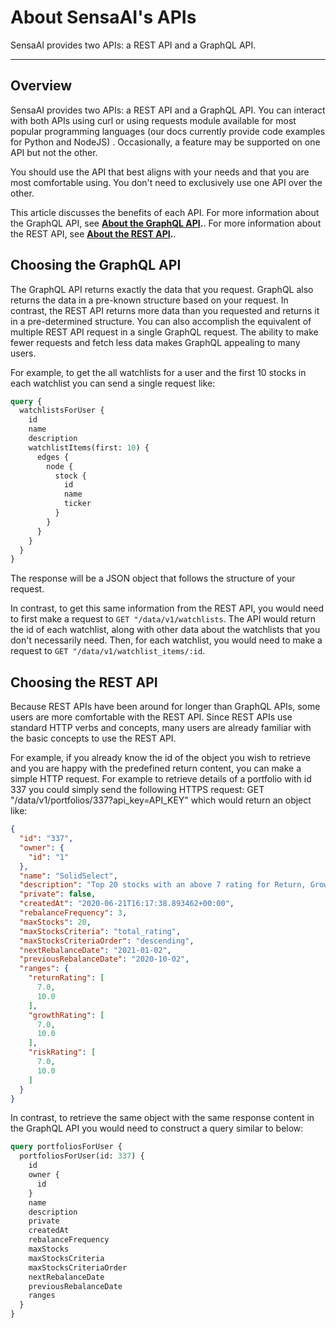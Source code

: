 # About SensaAI's APIs

SensaAI provides two APIs: a REST API and a GraphQL API.

---

## Overview

SensaAI provides two APIs: a REST API and a GraphQL API. You can interact with both APIs using curl or using requests module available for most popular programming languages (our docs currently provide code examples for Python and NodeJS) . Occasionally, a feature may be supported on one API but not the other.

You should use the API that best aligns with your needs and that you are most comfortable using. You don't need to exclusively use one API over the other.

This article discusses the benefits of each API. For more information about the GraphQL API, see **[About the GraphQL API](/graphql-api/about-the-graphql-api).**. For more information about the REST API, see **[About the REST API](/rest-api/about-the-rest-api).**.

## Choosing the GraphQL API

The GraphQL API returns exactly the data that you request. GraphQL also returns the data in a pre-known structure based on your request. In contrast, the REST API returns more data than you requested and returns it in a pre-determined structure. You can also accomplish the equivalent of multiple REST API request in a single GraphQL request. The ability to make fewer requests and fetch less data makes GraphQL appealing to many users.

For example, to get the all watchlists for a user and the first 10 stocks in each watchlist you can send a single request like:

```graphql
query {
  watchlistsForUser {
    id
    name
    description
    watchlistItems(first: 10) {
      edges {
        node {
          stock {
            id
            name
            ticker
          }
        }
      }
    }
  }
}
```

The response will be a JSON object that follows the structure of your request.

In contrast, to get this same information from the REST API, you would need to first make a request to `GET "/data/v1/watchlists`. The API would return the id of each watchlist, along with other data about the watchlists that you don't necessarily need. Then, for each watchlist, you would need to make a request to `GET "/data/v1/watchlist_items/:id`.

## Choosing the REST API

Because REST APIs have been around for longer than GraphQL APIs, some users are more comfortable with the REST API. Since REST APIs use standard HTTP verbs and concepts, many users are already familiar with the basic concepts to use the REST API.

For example, if you already know the id of the object you wish to retrieve and you are happy with the predefined return content, you can make a simple HTTP request. For example to retrieve details of a portfolio with id 337 you could simply send the following HTTPS request: GET "/data/v1/portfolios/337?api_key=API_KEY" which would return an object like:

```json
{
  "id": "337",
  "owner": {
    "id": "1"
  },
  "name": "SolidSelect",
  "description": "Top 20 stocks with an above 7 rating for Return, Growth and Risk. Rebalanced once a quarter.",
  "private": false,
  "createdAt": "2020-06-21T16:17:38.893462+00:00",
  "rebalanceFrequency": 3,
  "maxStocks": 20,
  "maxStocksCriteria": "total_rating",
  "maxStocksCriteriaOrder": "descending",
  "nextRebalanceDate": "2021-01-02",
  "previousRebalanceDate": "2020-10-02",
  "ranges": {
    "returnRating": [
      7.0,
      10.0
    ],
    "growthRating": [
      7.0,
      10.0
    ],
    "riskRating": [
      7.0,
      10.0
    ]
  }
}
```

In contrast, to retrieve the same object with the same response content in the GraphQL API you would need to construct a query similar to below:

```graphql
query portfoliosForUser {
  portfoliosForUser(id: 337) {
    id
    owner {
      id
    }
    name
    description
    private
    createdAt
    rebalanceFrequency
    maxStocks
    maxStocksCriteria
    maxStocksCriteriaOrder
    nextRebalanceDate
    previousRebalanceDate
    ranges
  }
}
```
